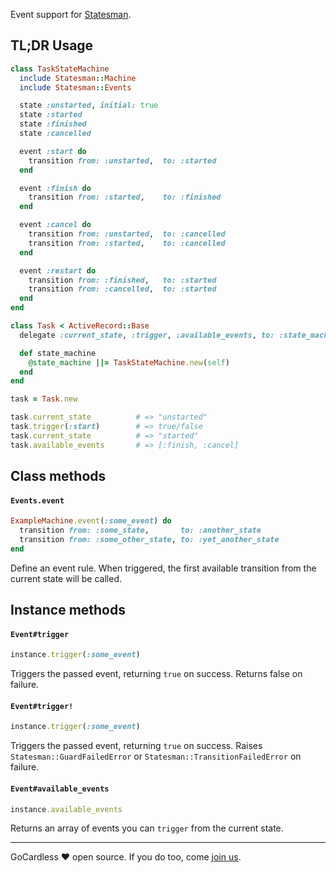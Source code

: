 Event support for [Statesman](https://github.com/gocardless/statesman).

## TL;DR Usage

```ruby
class TaskStateMachine
  include Statesman::Machine
  include Statesman::Events

  state :unstarted, initial: true
  state :started
  state :finished
  state :cancelled

  event :start do
    transition from: :unstarted,  to: :started
  end

  event :finish do
    transition from: :started,    to: :finished
  end

  event :cancel do
    transition from: :unstarted,  to: :cancelled
    transition from: :started,    to: :cancelled
  end

  event :restart do
    transition from: :finished,   to: :started
    transition from: :cancelled,  to: :started
  end
end

class Task < ActiveRecord::Base
  delegate :current_state, :trigger, :available_events, to: :state_machine

  def state_machine
    @state_machine ||= TaskStateMachine.new(self)
  end
end

task = Task.new

task.current_state          # => "unstarted"
task.trigger(:start)        # => true/false
task.current_state          # => "started"
task.available_events       # => [:finish, :cancel]
```

## Class methods

#### `Events.event`
```ruby
ExampleMachine.event(:some_event) do
  transition from: :some_state,       to: :another_state
  transition from: :some_other_state, to: :yet_another_state
end
```
Define an event rule. When triggered, the first available transition from the
current state will be called.

## Instance methods

#### `Event#trigger`
```ruby
instance.trigger(:some_event)
```
Triggers the passed event, returning `true` on success. Returns false on
failure.

#### `Event#trigger!`
```ruby
instance.trigger(:some_event)
```
Triggers the passed event, returning `true` on success. Raises
`Statesman::GuardFailedError` or `Statesman::TransitionFailedError` on failure.

#### `Event#available_events`
```ruby
instance.available_events
```
Returns an array of events you can `trigger` from the current state.

---

GoCardless ♥ open source. If you do too, come [join us](https://gocardless.com/jobs#software-engineer).
